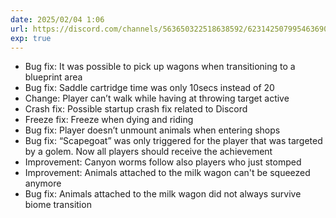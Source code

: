```yaml
---
date: 2025/02/04 1:06
url: https://discord.com/channels/563650322518638592/623142507995463690/1336004918028537998
exp: true
---
```

- Bug fix: It was possible to pick up wagons when transitioning to a blueprint area
- Bug fix: Saddle cartridge time was only 10secs instead of 20
- Change: Player can’t walk while having at throwing target active
- Crash fix: Possible startup crash fix related to Discord
- Freeze fix: Freeze when dying and riding
- Bug fix: Player doesn’t unmount animals when entering shops
- Bug fix: “Scapegoat” was only triggered for the player that was targeted by a golem. Now all players should receive the achievement
- Improvement: Canyon worms follow also players who just stomped
- Improvement: Animals attached to the milk wagon can't be squeezed anymore
- Bug fix: Animals attached to the milk wagon did not always survive biome transition